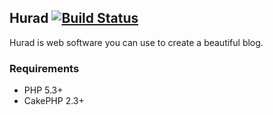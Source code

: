 ## Hurad [![Build Status](https://secure.travis-ci.org/hurad/hurad.png)](http://travis-ci.org/hurad/hurad)
Hurad is web software you can use to create a beautiful blog.

### Requirements

* PHP 5.3+
* CakePHP 2.3+
